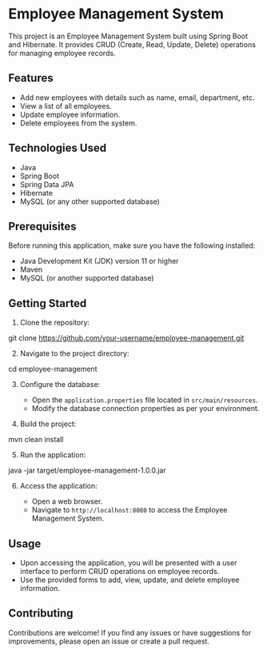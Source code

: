 # Employee Management System

This project is an Employee Management System built using Spring Boot and Hibernate. It provides CRUD (Create, Read, Update, Delete) operations for managing employee records.

## Features

- Add new employees with details such as name, email, department, etc.
- View a list of all employees.
- Update employee information.
- Delete employees from the system.

## Technologies Used

- Java
- Spring Boot
- Spring Data JPA
- Hibernate
- MySQL (or any other supported database)

## Prerequisites

Before running this application, make sure you have the following installed:

- Java Development Kit (JDK) version 11 or higher
- Maven
- MySQL (or another supported database)

## Getting Started

1. Clone the repository:

git clone https://github.com/your-username/employee-management.git

2. Navigate to the project directory:

cd employee-management



3. Configure the database:

   - Open the `application.properties` file located in `src/main/resources`.
   - Modify the database connection properties as per your environment.
   
4. Build the project:

mvn clean install

5. Run the application:

java -jar target/employee-management-1.0.0.jar

6. Access the application:

   - Open a web browser.
   - Navigate to `http://localhost:8080` to access the Employee Management System.

## Usage

- Upon accessing the application, you will be presented with a user interface to perform CRUD operations on employee records.
- Use the provided forms to add, view, update, and delete employee information.

## Contributing

Contributions are welcome! If you find any issues or have suggestions for improvements, please open an issue or create a pull request.
